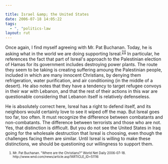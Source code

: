 ```yaml
---

title: Israel &amp; the United States
date: 2006-07-18 14:05:22
tags:
  - ", "politics-law
layout: rut
---
```


Once again, I find myself agreeing with Mr. Pat Buchanan.   Today, he is asking what in the world we are doing supporting Isreal.<sup><a title="WorldNetDaily: Where are the Christians?" href="http://www.wnd.com/news/article.asp?ARTICLE_ID=51116">[1]</a></sup>  In particular, he references the fact that part of Isreal's approach to the Palestinian election of Hamas for its government includes destroying power plants.   The route they seem to be taking is creating suffering amoung the Palestinian people, included in which are many innocent Christians, by denying them refrigeration, water purification, and air conditioning (in the middle of a desert).   He also notes that they have a tendency to target refugee convoys in their war with Lebanon, and that the rest of their actions in this war are questionable considering that Lebanon itself is relatively defenseless.

He is absolutely correct here, Isreal has a right to defend itself, and its neighbors would certainly love to see it wiped off the map.  But Isreal goes too far, too often.  It must recognize the difference between combatants and non-combatants.  The difference between terrorists and those who are not.  Yes, that distinction is difficult.  But you do not see the United States in Iraq going for the wholesale destruction that Isreal is choosing, even though the challenges facing them are similar.  Until Isreal is willing to make these distinctions, we should be questioning our willingness to support them.
<ol><font size="-2">
	<li><font size="-2">Mr. Pat Buchanan.  "Where are the Christians?" World Net Daily 2006-07-18.  http://www.wnd.com/news/article.asp?ARTICLE_ID=51116 </font></li>
</font></ol>

